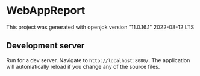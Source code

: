# WebAppReport

This project was generated with openjdk version "11.0.16.1" 2022-08-12 LTS

## Development server

Run for a dev server. Navigate to `http://localhost:8080/`. The application will automatically reload if you change any of the source files.
